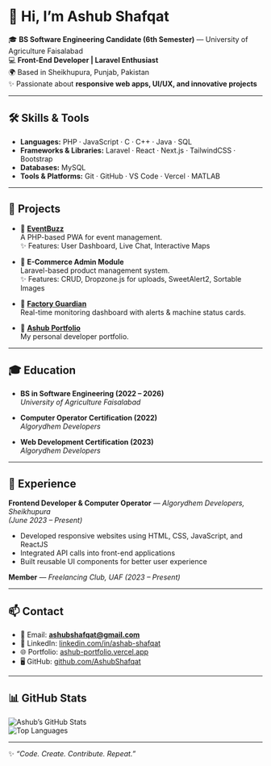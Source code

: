 # 👋 Hi, I’m Ashub Shafqat  

🎓 **BS Software Engineering Candidate (6th Semester)** — University of Agriculture Faisalabad  
💻 **Front-End Developer | Laravel Enthusiast**  
🌍 Based in Sheikhupura, Punjab, Pakistan  
✨ Passionate about **responsive web apps, UI/UX, and innovative projects**  

---

## 🛠️ Skills & Tools  

- **Languages:** PHP · JavaScript · C · C++ · Java · SQL  
- **Frameworks & Libraries:** Laravel · React · Next.js · TailwindCSS · Bootstrap  
- **Databases:** MySQL  
- **Tools & Platforms:** Git · GitHub · VS Code · Vercel · MATLAB  

---

## 🚀 Projects  

- 🔹 **[EventBuzz](https://github.com/AshubShafqat)**  
  A PHP-based PWA for event management.  
  ✨ Features: User Dashboard, Live Chat, Interactive Maps  

- 🔹 **E-Commerce Admin Module**  
  Laravel-based product management system.  
  ✨ Features: CRUD, Dropzone.js for uploads, SweetAlert2, Sortable Images  

- 🔹 **[Factory Guardian](https://github.com/AshubShafqat/factoryguardian-frontend)**  
  Real-time monitoring dashboard with alerts & machine status cards.  

- 🔹 **[Ashub Portfolio](https://ashub-portfolio.vercel.app/)**  
  My personal developer portfolio.  

---

## 🎓 Education  

- **BS in Software Engineering (2022 – 2026)**  
  *University of Agriculture Faisalabad*  

- **Computer Operator Certification (2022)**  
  *Algorydhem Developers*  

- **Web Development Certification (2023)**  
  *Algorydhem Developers*  

---

## 💼 Experience  

**Frontend Developer & Computer Operator** — *Algorydhem Developers, Sheikhupura*  
*(June 2023 – Present)*  
- Developed responsive websites using HTML, CSS, JavaScript, and ReactJS  
- Integrated API calls into front-end applications  
- Built reusable UI components for better user experience  

**Member** — *Freelancing Club, UAF* *(2023 – Present)*  

---

## 📫 Contact  

- 📧 Email: **ashubshafqat@gmail.com**  
- 💼 LinkedIn: [linkedin.com/in/ashab-shafqat](https://www.linkedin.com/in/ashab-shafqat)  
- 🌐 Portfolio: [ashub-portfolio.vercel.app](https://ashub-portfolio.vercel.app)  
- 🖥️ GitHub: [github.com/AshubShafqat](https://github.com/AshubShafqat)  

---

## 📊 GitHub Stats  

![Ashub’s GitHub Stats](https://github-readme-stats.vercel.app/api?username=AshubShafqat&show_icons=true&theme=radical)  
![Top Languages](https://github-readme-stats.vercel.app/api/top-langs/?username=AshubShafqat&layout=compact&theme=radical)  

---

✨ *“Code. Create. Contribute. Repeat.”*  
